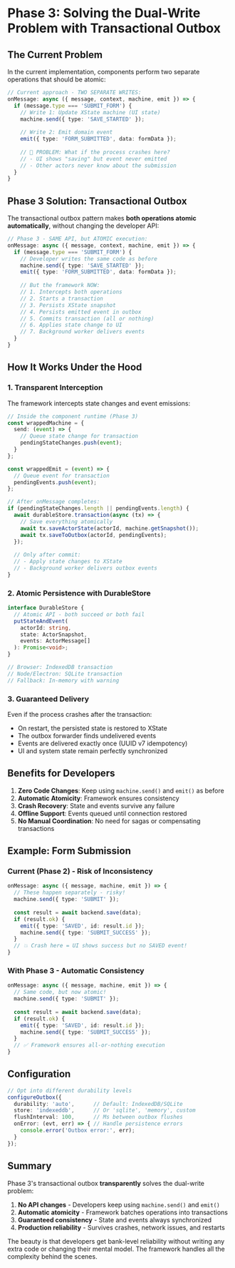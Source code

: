 # Phase 3: Solving the Dual-Write Problem with Transactional Outbox

## The Current Problem

In the current implementation, components perform two separate operations that should be atomic:

```typescript
// Current approach - TWO SEPARATE WRITES:
onMessage: async ({ message, context, machine, emit }) => {
  if (message.type === 'SUBMIT_FORM') {
    // Write 1: Update XState machine (UI state)
    machine.send({ type: 'SAVE_STARTED' });
    
    // Write 2: Emit domain event
    emit({ type: 'FORM_SUBMITTED', data: formData });
    
    // 🚨 PROBLEM: What if the process crashes here?
    // - UI shows "saving" but event never emitted
    // - Other actors never know about the submission
  }
}
```

## Phase 3 Solution: Transactional Outbox

The transactional outbox pattern makes **both operations atomic automatically**, without changing the developer API:

```typescript
// Phase 3 - SAME API, but ATOMIC execution:
onMessage: async ({ message, context, machine, emit }) => {
  if (message.type === 'SUBMIT_FORM') {
    // Developer writes the same code as before
    machine.send({ type: 'SAVE_STARTED' });
    emit({ type: 'FORM_SUBMITTED', data: formData });
    
    // But the framework NOW:
    // 1. Intercepts both operations
    // 2. Starts a transaction
    // 3. Persists XState snapshot
    // 4. Persists emitted event in outbox
    // 5. Commits transaction (all or nothing)
    // 6. Applies state change to UI
    // 7. Background worker delivers events
  }
}
```

## How It Works Under the Hood

### 1. Transparent Interception

The framework intercepts state changes and event emissions:

```typescript
// Inside the component runtime (Phase 3)
const wrappedMachine = {
  send: (event) => {
    // Queue state change for transaction
    pendingStateChanges.push(event);
  }
};

const wrappedEmit = (event) => {
  // Queue event for transaction
  pendingEvents.push(event);
};

// After onMessage completes:
if (pendingStateChanges.length || pendingEvents.length) {
  await durableStore.transaction(async (tx) => {
    // Save everything atomically
    await tx.saveActorState(actorId, machine.getSnapshot());
    await tx.saveToOutbox(actorId, pendingEvents);
  });
  
  // Only after commit:
  // - Apply state changes to XState
  // - Background worker delivers outbox events
}
```

### 2. Atomic Persistence with DurableStore

```typescript
interface DurableStore {
  // Atomic API - both succeed or both fail
  putStateAndEvent(
    actorId: string,
    state: ActorSnapshot,
    events: ActorMessage[]
  ): Promise<void>;
}

// Browser: IndexedDB transaction
// Node/Electron: SQLite transaction
// Fallback: In-memory with warning
```

### 3. Guaranteed Delivery

Even if the process crashes after the transaction:
- On restart, the persisted state is restored to XState
- The outbox forwarder finds undelivered events
- Events are delivered exactly once (UUID v7 idempotency)
- UI and system state remain perfectly synchronized

## Benefits for Developers

1. **Zero Code Changes**: Keep using `machine.send()` and `emit()` as before
2. **Automatic Atomicity**: Framework ensures consistency
3. **Crash Recovery**: State and events survive any failure
4. **Offline Support**: Events queued until connection restored
5. **No Manual Coordination**: No need for sagas or compensating transactions

## Example: Form Submission

### Current (Phase 2) - Risk of Inconsistency
```typescript
onMessage: async ({ message, machine, emit }) => {
  // These happen separately - risky!
  machine.send({ type: 'SUBMIT' });
  
  const result = await backend.save(data);
  if (result.ok) {
    emit({ type: 'SAVED', id: result.id });
    machine.send({ type: 'SUBMIT_SUCCESS' });
  }
  // 💥 Crash here = UI shows success but no SAVED event!
}
```

### With Phase 3 - Automatic Consistency
```typescript
onMessage: async ({ message, machine, emit }) => {
  // Same code, but now atomic!
  machine.send({ type: 'SUBMIT' });
  
  const result = await backend.save(data);
  if (result.ok) {
    emit({ type: 'SAVED', id: result.id });
    machine.send({ type: 'SUBMIT_SUCCESS' });
  }
  // ✅ Framework ensures all-or-nothing execution
}
```

## Configuration

```typescript
// Opt into different durability levels
configureOutbox({
  durability: 'auto',      // Default: IndexedDB/SQLite
  store: 'indexeddb',      // Or 'sqlite', 'memory', custom
  flushInterval: 100,      // Ms between outbox flushes
  onError: (evt, err) => { // Handle persistence errors
    console.error('Outbox error:', err);
  }
});
```

## Summary

Phase 3's transactional outbox **transparently** solves the dual-write problem:

1. **No API changes** - Developers keep using `machine.send()` and `emit()`
2. **Automatic atomicity** - Framework batches operations into transactions
3. **Guaranteed consistency** - State and events always synchronized
4. **Production reliability** - Survives crashes, network issues, and restarts

The beauty is that developers get bank-level reliability without writing any extra code or changing their mental model. The framework handles all the complexity behind the scenes. 